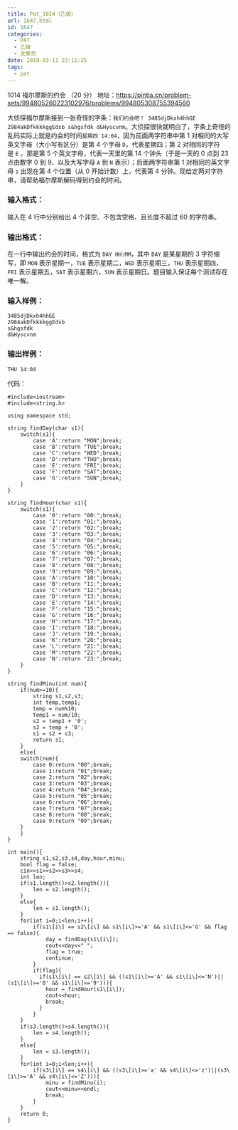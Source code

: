 ```yaml
---
title: Pat_1014（乙级）
url: 1647.html
id: 1647
categories:
  - PAT
  - 乙级
  - 文章页
date: 2019-03-11 23:11:25
tags:
  - pat
---
```


1014 福尔摩斯的约会 （20 分） 地址：https://pintia.cn/problem-sets/994805260223102976/problems/994805308755394560

大侦探福尔摩斯接到一张奇怪的字条：`我们约会吧！ 3485djDkxh4hhGE 2984akDfkkkkggEdsb s&hgsfdk d&Hyscvnm`。大侦探很快就明白了，字条上奇怪的乱码实际上就是约会的时间`星期四 14:04`，因为前面两字符串中第 1 对相同的大写英文字母（大小写有区分）是第 4 个字母 `D`，代表星期四；第 2 对相同的字符是 `E` ，那是第 5 个英文字母，代表一天里的第 14 个钟头（于是一天的 0 点到 23 点由数字 0 到 9、以及大写字母 `A` 到 `N` 表示）；后面两字符串第 1 对相同的英文字母 `s` 出现在第 4 个位置（从 0 开始计数）上，代表第 4 分钟。现给定两对字符串，请帮助福尔摩斯解码得到约会的时间。

### 输入格式：

输入在 4 行中分别给出 4 个非空、不包含空格、且长度不超过 60 的字符串。

### 输出格式：

在一行中输出约会的时间，格式为 `DAY HH:MM`，其中 `DAY` 是某星期的 3 字符缩写，即 `MON` 表示星期一，`TUE` 表示星期二，`WED` 表示星期三，`THU` 表示星期四，`FRI` 表示星期五，`SAT` 表示星期六，`SUN` 表示星期日。题目输入保证每个测试存在唯一解。

### 输入样例：

    3485djDkxh4hhGE 
    2984akDfkkkkggEdsb 
    s&hgsfdk 
    d&Hyscvnm
    

### 输出样例：

    THU 14:04

代码：
```
#include<iostream>
#include<string.h>

using namespace std;

string findDay(char s1){
    switch(s1){
        case 'A':return "MON";break;
        case 'B':return "TUE";break;
        case 'C':return "WED";break;
        case 'D':return "THU";break;
        case 'E':return "FRI";break;
        case 'F':return "SAT";break;
        case 'G':return "SUN";break;
    }
}

string findHour(char s1){
    switch(s1){
        case '0':return "00:";break;
        case '1':return "01:";break;
        case '2':return "02:";break;
        case '3':return "03:";break;
        case '4':return "04:";break;
        case '5':return "05:";break;
        case '6':return "06:";break;
        case '7':return "07:";break;
        case '8':return "08:";break;
        case '9':return "09:";break;
        case 'A':return "10:";break;
        case 'B':return "11:";break;
        case 'C':return "12:";break;
        case 'D':return "13:";break;
        case 'E':return "14:";break;
        case 'F':return "15:";break;
        case 'G':return "16:";break;
        case 'H':return "17:";break;
        case 'I':return "18:";break;
        case 'J':return "19:";break;
        case 'K':return "20:";break;
        case 'L':return "21:";break;
        case 'M':return "22:";break;
        case 'N':return "23:";break;
    }
}

string findMinu(int num){
    if(num>=10){
        string s1,s2,s3;
        int temp,temp1;
        temp = num%10;
        temp1 = num/10;
        s2 = temp1 + '0';
        s3 = temp + '0';
        s1 = s2 + s3;
        return s1;
    }
    else{
    switch(num){
        case 0:return "00";break;
        case 1:return "01";break;
        case 2:return "02";break;
        case 3:return "03";break;
        case 4:return "04";break;
        case 5:return "05";break;
        case 6:return "06";break;
        case 7:return "07";break;
        case 8:return "08";break;
        case 9:return "09";break;
    }
    }
}

int main(){
    string s1,s2,s3,s4,day,hour,minu;
    bool flag = false;
    cin>>s1>>s2>>s3>>s4;
    int len;
    if(s1.length()>s2.length()){
        len = s2.length();
    }
    else{
        len = s1.length();
    }
    for(int i=0;i<len;i++){
        if(s1\[i\] == s2\[i\] && s1\[i\]>='A' && s1\[i\]<='G' && flag == false){
            day = findDay(s1\[i\]);
            cout<<day<<" ";
            flag = true;
            continue;
        }
        if(flag){
          if(s1\[i\] == s2\[i\] && ((s1\[i\]>='A' && s1\[i\]<='N')||(s1\[i\]>='0' && s1\[i\]<='9'))){
            hour = findHour(s1\[i\]);
            cout<<hour;
            break;
          }
        }
    }
    if(s3.length()>s4.length()){
        len = s4.length();
    }
    else{
        len = s3.length();
    }
    for(int i=0;i<len;i++){
        if(s3\[i\] == s4\[i\] && ((s3\[i\]>='a' && s4\[i\]<='z')||(s3\[i\]>='A' && s4\[i\]<='Z'))){
            minu = findMinu(i);
            cout<<minu<<endl;
            break;
        }
    }
    return 0;
}
```